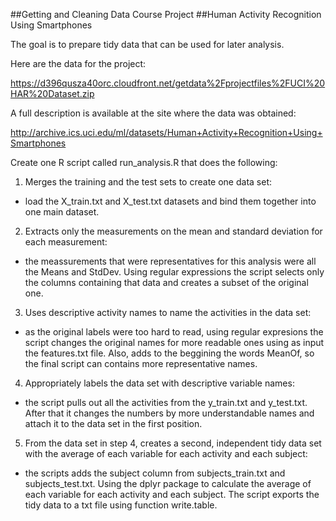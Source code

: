 ##Getting and Cleaning Data Course Project 
##Human Activity Recognition Using Smartphones


The goal is to prepare tidy data that can be used for later analysis.

Here are the data for the project:

https://d396qusza40orc.cloudfront.net/getdata%2Fprojectfiles%2FUCI%20HAR%20Dataset.zip

A full description is available at the site where the data was obtained:

http://archive.ics.uci.edu/ml/datasets/Human+Activity+Recognition+Using+Smartphones


Create one R script called run_analysis.R that does the following:

1. Merges the training and the test sets to create one data set: 
  + load the X_train.txt and X_test.txt datasets and bind them together into one main dataset.

2. Extracts only the measurements on the mean and standard deviation for each measurement: 
  + the meassurements that were representatives for this analysis were all the Means and StdDev.     Using regular expressions the script selects only the columns containing that data and creates   a subset of the original one.

3. Uses descriptive activity names to name the activities in the data set: 
  + as the original labels were too hard to read, using regular expresions the script changes the   original names for more readable ones using as input the features.txt file. Also, adds to the     beggining the words MeanOf, so the final script can contains more representative names.

4. Appropriately labels the data set with descriptive variable names: 
  + the script pulls out all the activities from the y_train.txt and y_test.txt. After that it       changes the numbers by more understandable names and attach it to the data set in the first      position.

5. From the data set in step 4, creates a second, independent tidy data set with the average of     each variable for each activity and each subject:
  + the scripts adds the subject column from subjects_train.txt and subjects_test.txt. Using the     dplyr package to calculate the average of each variable for each activity and each subject. The   script exports the tidy data to a txt file using function write.table.
